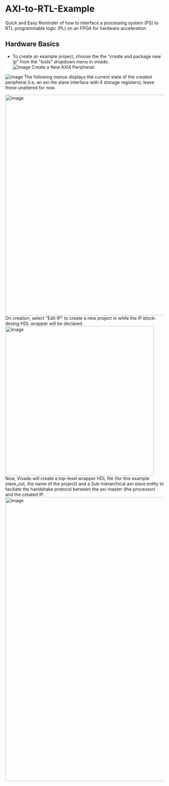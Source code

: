 # AXI-to-RTL-Example
Quick and Easy Reminder of how to interface a processing system (PS) to RTL programmable logic (PL) on an FPGA for hardware acceleration

## Hardware Basics
- To create an example project, choose the the "create and package new ip" from the "tools" dropdown menu in vivado.<br />
![image](https://github.com/user-attachments/assets/11a137b7-8d17-42aa-8a01-c656a2646d55)
Create a New AXI4 Peripheral:<br />

![image](https://github.com/user-attachments/assets/06ef9ebc-9cba-47e1-a57a-565deb18e87d)
The following menus displays the current state of the created peripheral (i.e, an axi-lite slave interface with 4 storage registers); leave these unaltered for now.<br />

<img width="698" alt="image" src="https://github.com/user-attachments/assets/bb3d6a6a-f466-4f7e-9b59-b722f15ca779" />
On creation, select "Edit IP" to create a new project in while the IP block-desing HDL wrapper will be declared.<br />

<img width="473" alt="image" src="https://github.com/user-attachments/assets/213c1b3a-3fac-45d0-aebc-2e209e614d70" />
Now, Vivado will create a top-level wrapper HDL file (for this example slave_out, the name of the project) and a Sub-hierarchical axi-slave entity to faciliate the handshake protocol between the axi-master (the processor) and the created IP.<br />

<img width="898" alt="image" src="https://github.com/user-attachments/assets/8a7b50f5-93bf-4481-b289-b392027b8cdc" />




